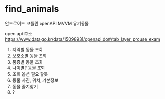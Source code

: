 # find_animals
안드로이드 코틀린 openAPI MVVM 유기동물

open api 주소 https://www.data.go.kr/data/15098931/openapi.do#/tab_layer_prcuse_exam

1. 지역별 동물 조회
2. 보호소별 동물 조회
3. 품종별 동물 조회
4. 나이별? 동물 조회
5. 조회 옵션 필요 할듯
6. 동물 사진, 위치, 기본정보
7. 동물 즐겨찾기
8. ?
